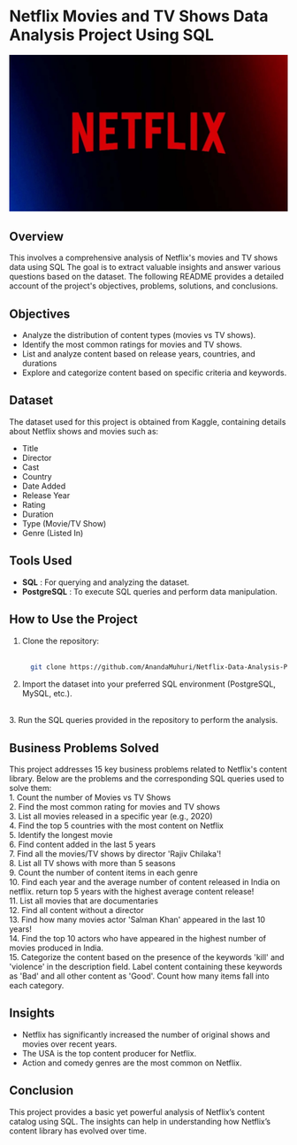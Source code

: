 # Netflix Movies and TV Shows Data Analysis Project Using SQL
![Netflix logo](https://github.com/AnandaMuhuri/Netflix-Data-Analysis-Project-Using-SQL/blob/main/Netflix_LOGO.webp)

## Overview
This involves a comprehensive analysis of Netflix's movies and TV shows data using SQL The goal is to
extract valuable insights and answer various questions based on the dataset. The following README
provides a detailed account of the project's objectives, problems, solutions, and conclusions.

## Objectives
- Analyze the distribution of content types (movies vs TV shows).
- Identify the most common ratings for movies and TV shows.
- List and analyze content based on release years, countries, and durations
- Explore and categorize content based on specific criteria and keywords.

## Dataset
The dataset used for this project is obtained from Kaggle, containing details about Netflix shows and movies such as:
- Title
- Director
- Cast
- Country
- Date Added
- Release Year
- Rating
- Duration
- Type (Movie/TV Show)
- Genre (Listed In)

## Tools Used
- **SQL** : For querying and analyzing the dataset.
- **PostgreSQL** : To execute SQL queries and perform data manipulation.

## How to Use the Project

1. Clone the repository:
   ```bash

     git clone https://github.com/AnandaMuhuri/Netflix-Data-Analysis-Project-Using-SQL.git
    ```

2. Import the dataset into your preferred SQL environment (PostgreSQL, MySQL, etc.).
<br>
3. Run the SQL queries provided in the repository to perform the analysis.

## Business Problems Solved

This project addresses 15 key business problems related to Netflix's content library. Below are the problems and the corresponding SQL queries used to solve them: <br>
    1. Count the number of Movies vs TV Shows <br>
    2. Find the most common rating for movies and TV shows <br>
    3. List all movies released in a specific year (e.g., 2020) <br>
    4. Find the top 5 countries with the most content on Netflix <br>
    5. Identify the longest movie <br>
    6. Find content added in the last 5 years <br>
    7. Find all the movies/TV shows by director 'Rajiv Chilaka'! <br>
    8. List all TV shows with more than 5 seasons <br>
    9. Count the number of content items in each genre <br> 
    10. Find each year and the average number of content released in India on netflix. return top 5 years with the highest average content release! <br>
    11. List all movies that are documentaries <br>
    12. Find all content without a director <br>
    13. Find how many movies actor 'Salman Khan' appeared in the last 10 years! <br>
    14. Find the top 10 actors who have appeared in the highest number of movies produced in India. <br>
    15. Categorize the content based on the presence of the keywords 'kill' and 'violence' in the description field. Label content containing these keywords as 'Bad' and all other content as 'Good'. Count how many items fall into each category.

## Insights

- Netflix has significantly increased the number of original shows and movies over recent years.
- The USA is the top content producer for Netflix.
- Action and comedy genres are the most common on Netflix.

## Conclusion
This project provides a basic yet powerful analysis of Netflix’s content catalog using SQL. The insights can help in understanding how Netflix’s content library has evolved over time.
